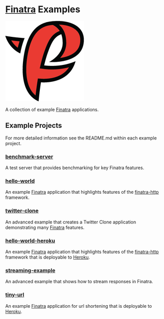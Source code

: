 # [Finatra][finatra] Examples

![finatra logo](../finatra_logo.png)

A collection of example [Finatra][finatra] applications.

## Example Projects
For more detailed information see the README.md within each example project.

### [benchmark-server](finatra-benchmark-server/README.md)
A test server that provides benchmarking for key Finatra features.

### [hello-world](finatra-hello-world/README.md)
An example [Finatra][finatra] application that highlights features of the [finatra-http](https://github.com/twitter/finatra/tree/master/http) framework.

### [twitter-clone](finatra-twitter-clone/README.md)
An advanced example that creates a Twitter Clone application demonstrating many [Finatra][finatra] features.

### [hello-world-heroku](hello-world-heroku/README.md)
An example [Finatra][finatra] application that highlights features of the [finatra-http](https://github.com/twitter/finatra/tree/master/http) framework that is deployable to [Heroku](https://heroku.com).

### [streaming-example](streaming-example/README.md)
An advanced example that shows how to stream responses in Finatra.

### [tiny-url](tiny-url/README.md)
An example [Finatra][finatra] application for url shortening that is deployable to [Heroku](https://heroku.com).

[finatra]: https://github.com/twitter/finatra
